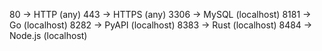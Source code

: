 
80 -> HTTP (any)
443 -> HTTPS (any)
3306 -> MySQL (localhost)
8181 -> Go (localhost)
8282 -> PyAPI (localhost)
8383 -> Rust (localhost)
8484 -> Node.js (localhost)

